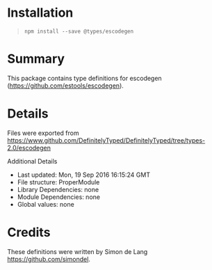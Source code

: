# Installation
> `npm install --save @types/escodegen`

# Summary
This package contains type definitions for escodegen (https://github.com/estools/escodegen).

# Details
Files were exported from https://www.github.com/DefinitelyTyped/DefinitelyTyped/tree/types-2.0/escodegen

Additional Details
 * Last updated: Mon, 19 Sep 2016 16:15:24 GMT
 * File structure: ProperModule
 * Library Dependencies: none
 * Module Dependencies: none
 * Global values: none

# Credits
These definitions were written by Simon de Lang <https://github.com/simondel>.
